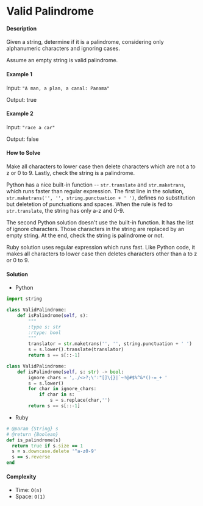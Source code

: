# Valid Palindrome

#### Description

Given a string, determine if it is a palindrome, considering only alphanumeric characters and ignoring cases.

Assume an empty string is valid palindrome.

#### Example 1
Input: `"A man, a plan, a canal: Panama"`

Output: true

#### Example 2
Input: `"race a car"`

Output: false

#### How to Solve

Make all characters to lower case then delete characters which are not a to z or 0 to 9. Lastly, check the string is a palindrome.

Python has a nice built-in function -- `str.translate` and `str.maketrans`, which runs faster than regular expression.
The first line in the solution, `str.maketrans('', '', string.punctuation + ' ')`, defines no substitution but deletetion of punctuations and spaces. When the rule is fed to `str.translate`, the string has only a-z and 0-9.

The second Python solution doesn't use the built-in function. It has the list of ignore characters. Those characters in the string are replaced by an empty string. At the end, check the string is palindrome or not.

Ruby solution uses regular expression which runs fast.
Like Python code, it makes all characters to lower case then deletes characters other than a to z or 0 to 9.

#### Solution
- Python

```python
import string

class ValidPalindrome:
    def isPalindrome(self, s):
        """
        :type s: str
        :rtype: bool
        """
        translator = str.maketrans('', '', string.punctuation + ' ')
        s = s.lower().translate(translator)
        return s == s[::-1]
```

```python
class ValidPalindrome:
    def isPalindrome(self, s: str) -> bool:
        ignore_chars = ',./<>?;\':"[]\{}|`~!@#$%^&*()-=_+ '
        s = s.lower()
        for char in ignore_chars:
            if char in s:
                s = s.replace(char,'')
        return s == s[::-1]
```

- Ruby

```ruby
# @param {String} s
# @return {Boolean}
def is_palindrome(s)
  return true if s.size == 1
  s = s.downcase.delete '^a-z0-9'
  s == s.reverse
end
```

#### Complexity
- Time: `O(n)`
- Space: `O(1)`
